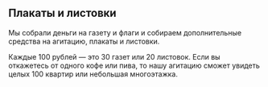 ## Плакаты и листовки
Мы собрали деньги на газету и флаги и собираем дополнительные средства на агитацию, плакаты и листовки.
<!-- Сейчас мы собираем деньги на газету для жителей, в которой будем честно рассказывать -->
<!-- о проблемах района и самоуправстве властей. 

Эта газета поможет жителям узнать о нашей команде и понять, что есть альтернатива устоявшемуся порядку. -->

<!-- Себестоимость одной газеты — три рубля. -->
Каждые 100 рублей — это 30 газет или 20 листовок.
Если вы откажетесь от одного кофе или пива, 
то нашу агитацию сможет увидеть целых 100 квартир или небольшая многоэтажка.
